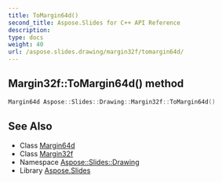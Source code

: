 ```yaml
---
title: ToMargin64d()
second_title: Aspose.Slides for C++ API Reference
description: 
type: docs
weight: 40
url: /aspose.slides.drawing/margin32f/tomargin64d/
---
```

## Margin32f::ToMargin64d() method




```cpp
Margin64d Aspose::Slides::Drawing::Margin32f::ToMargin64d()
```

## See Also

* Class [Margin64d](../../margin64d/)
* Class [Margin32f](../)
* Namespace [Aspose::Slides::Drawing](../../)
* Library [Aspose.Slides](../../../)
